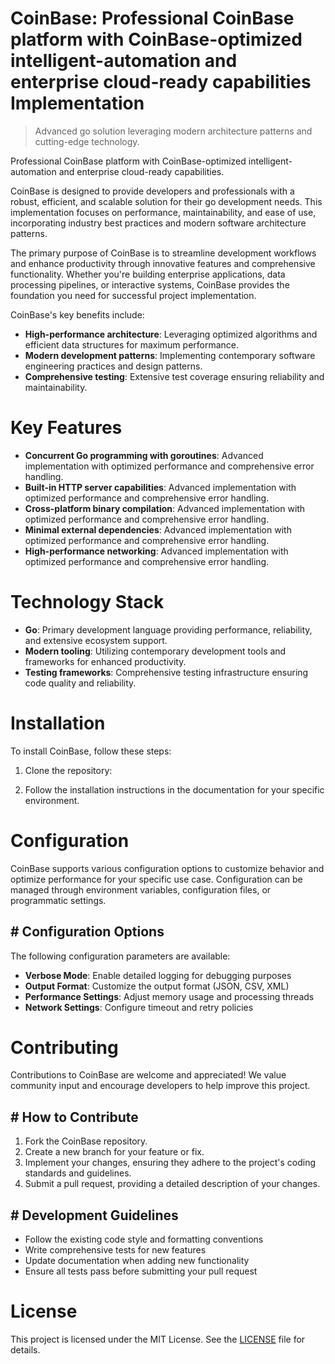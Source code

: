 <!-- fallback_CoinBase_20250902112215_54877 -->

# CoinBase: Professional CoinBase platform with CoinBase-optimized intelligent-automation and enterprise cloud-ready capabilities Implementation
> Advanced go solution leveraging modern architecture patterns and cutting-edge technology.

Professional CoinBase platform with CoinBase-optimized intelligent-automation and enterprise cloud-ready capabilities.

CoinBase is designed to provide developers and professionals with a robust, efficient, and scalable solution for their go development needs. This implementation focuses on performance, maintainability, and ease of use, incorporating industry best practices and modern software architecture patterns.

The primary purpose of CoinBase is to streamline development workflows and enhance productivity through innovative features and comprehensive functionality. Whether you're building enterprise applications, data processing pipelines, or interactive systems, CoinBase provides the foundation you need for successful project implementation.

CoinBase's key benefits include:

* **High-performance architecture**: Leveraging optimized algorithms and efficient data structures for maximum performance.
* **Modern development patterns**: Implementing contemporary software engineering practices and design patterns.
* **Comprehensive testing**: Extensive test coverage ensuring reliability and maintainability.

# Key Features

* **Concurrent Go programming with goroutines**: Advanced implementation with optimized performance and comprehensive error handling.
* **Built-in HTTP server capabilities**: Advanced implementation with optimized performance and comprehensive error handling.
* **Cross-platform binary compilation**: Advanced implementation with optimized performance and comprehensive error handling.
* **Minimal external dependencies**: Advanced implementation with optimized performance and comprehensive error handling.
* **High-performance networking**: Advanced implementation with optimized performance and comprehensive error handling.

# Technology Stack

* **Go**: Primary development language providing performance, reliability, and extensive ecosystem support.
* **Modern tooling**: Utilizing contemporary development tools and frameworks for enhanced productivity.
* **Testing frameworks**: Comprehensive testing infrastructure ensuring code quality and reliability.

# Installation

To install CoinBase, follow these steps:

1. Clone the repository:


2. Follow the installation instructions in the documentation for your specific environment.

# Configuration

CoinBase supports various configuration options to customize behavior and optimize performance for your specific use case. Configuration can be managed through environment variables, configuration files, or programmatic settings.

## # Configuration Options

The following configuration parameters are available:

* **Verbose Mode**: Enable detailed logging for debugging purposes
* **Output Format**: Customize the output format (JSON, CSV, XML)
* **Performance Settings**: Adjust memory usage and processing threads
* **Network Settings**: Configure timeout and retry policies

# Contributing

Contributions to CoinBase are welcome and appreciated! We value community input and encourage developers to help improve this project.

## # How to Contribute

1. Fork the CoinBase repository.
2. Create a new branch for your feature or fix.
3. Implement your changes, ensuring they adhere to the project's coding standards and guidelines.
4. Submit a pull request, providing a detailed description of your changes.

## # Development Guidelines

* Follow the existing code style and formatting conventions
* Write comprehensive tests for new features
* Update documentation when adding new functionality
* Ensure all tests pass before submitting your pull request

# License

This project is licensed under the MIT License. See the [LICENSE](https://github.com/Valerian1964/CoinBase/blob/main/LICENSE) file for details.

